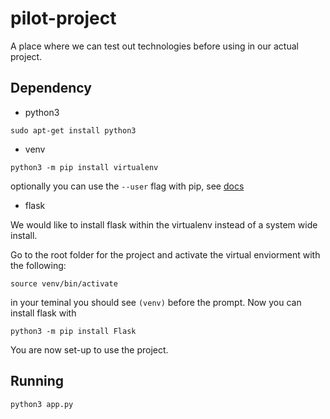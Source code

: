 # pilot-project

A place where we can test out technologies before using in our actual project.

## Dependency

+ python3

```
sudo apt-get install python3
```

+ venv
```
python3 -m pip install virtualenv
```
optionally you can use the `--user` flag with pip, see [docs](https://virtualenv.pypa.io/en/latest/installation/)

+ flask

We would like to install flask within the virtualenv instead of a system wide install.

Go to the root folder for the project and activate the virtual enviorment with the following:
```
source venv/bin/activate
```
in your teminal you should see `(venv)` before the prompt. Now you can install flask with
```
python3 -m pip install Flask
```

You are now set-up to use the project.

## Running

```
python3 app.py
```
